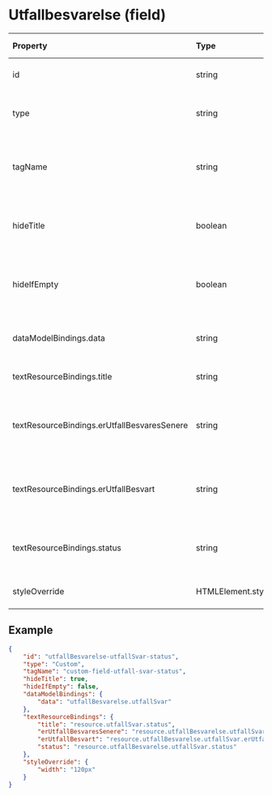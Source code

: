 # Utfallbesvarelse (field)

| Property                                    | Type              | Description                                                                                     | Default value |
| :------------------------------------------ | :---------------- | :---------------------------------------------------------------------------------------------- | :------------ |
| id                                          | string            | The unique identifier for the custom field.                                                     |               |
| type                                        | string            | The type of the custom field, which is "Custom".                                                |               |
| tagName                                     | string            | The tag name for the custom field, which is "custom-field-utfall-svar-status".                  |               |
| hideTitle                                   | boolean           | A flag indicating whether the title should be hidden.                                           | false         |
| hideIfEmpty                                 | boolean           | Determines whether the element should be hidden when it contains no content.                    | false         |
| dataModelBindings.data                      | string            | Reference to an [UtfallSvarStatus](../../classes/UtfallSvarStatus.js) object in the data model. |               |
| textResourceBindings.title                  | string            | The title text resource binding.                                                                |               |
| textResourceBindings.erUtfallBesvaresSenere | string            | The text resource binding for whether the outcome will be answered later.                       |               |
| textResourceBindings.erUtfallBesvart        | string            | The text resource binding for whether the outcome has been answered.                            |               |
| textResourceBindings.status                 | string            | The text resource binding for the status of the outcome.                                        |               |
| styleOverride                               | HTMLElement.style | The style override for the custom field.                                                        |               |

## Example

```json
{
    "id": "utfallBesvarelse-utfallSvar-status",
    "type": "Custom",
    "tagName": "custom-field-utfall-svar-status",
    "hideTitle": true,
    "hideIfEmpty": false,
    "dataModelBindings": {
        "data": "utfallBesvarelse.utfallSvar"
    },
    "textResourceBindings": {
        "title": "resource.utfallSvar.status",
        "erUtfallBesvaresSenere": "resource.utfallBesvarelse.utfallSvar.erUtfallBesvaresSenere",
        "erUtfallBesvart": "resource.utfallBesvarelse.utfallSvar.erUtfallBesvart",
        "status": "resource.utfallBesvarelse.utfallSvar.status"
    },
    "styleOverride": {
        "width": "120px"
    }
}
```
